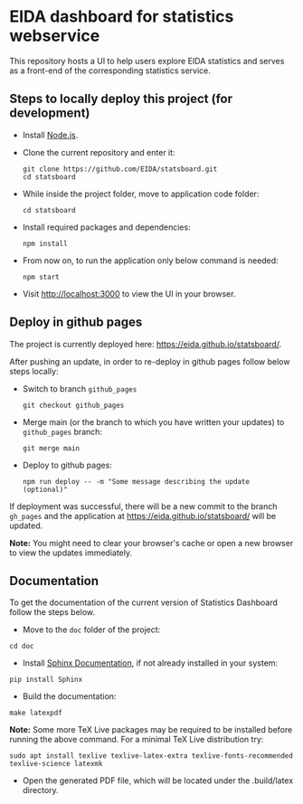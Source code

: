 # EIDA dashboard for statistics webservice

This repository hosts a UI to help users explore EIDA statistics and serves as a front-end of the corresponding statistics service.

## Steps to locally deploy this project (for development)

 - Install [Node.js](https://nodejs.org).

 - Clone the current repository and enter it:
   ```
   git clone https://github.com/EIDA/statsboard.git
   cd statsboard
   ```

 - While inside the project folder, move to application code folder:
   ```
   cd statsboard
   ```

 - Install required packages and dependencies:
   ```
   npm install
   ```

 - From now on, to run the application only below command is needed:
   ```
   npm start
   ```

 - Visit [http://localhost:3000](http://localhost:3000) to view the UI in your browser.

## Deploy in github pages

The project is currently deployed here: https://eida.github.io/statsboard/.

After pushing an update, in order to re-deploy in github pages follow below steps locally:

 - Switch to branch `github_pages`
   ```
   git checkout github_pages
   ```

 - Merge main (or the branch to which you have written your updates) to `github_pages` branch:
   ```
   git merge main
   ```

 - Deploy to github pages:
   ```
   npm run deploy -- -m "Some message describing the update (optional)"
   ```

If deployment was successful, there will be a new commit to the branch `gh_pages` and the application at https://eida.github.io/statsboard/ will be updated.

**Note:** You might need to clear your browser's cache or open a new browser to view the updates immediately.


## Documentation

To get the documentation of the current version of Statistics Dashboard follow the steps below.

- Move to the `doc` folder of the project:
```
cd doc
```

- Install [Sphinx Documentation](https://www.sphinx-doc.org/en/master/), if not already installed in your system:
```
pip install Sphinx
```

- Build the documentation:
```
make latexpdf
```
**Note:** Some more TeX Live packages may be required to be installed before running the above command. For a minimal TeX Live distribution try:
```
sudo apt install texlive texlive-latex-extra texlive-fonts-recommended texlive-science latexmk
```

- Open the generated PDF file, which will be located under the .build/latex directory.
